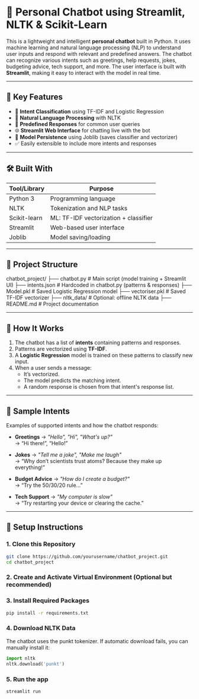 # 🤖 Personal Chatbot using Streamlit, NLTK & Scikit-Learn

This is a lightweight and intelligent **personal chatbot** built in Python. It uses machine learning and natural language processing (NLP) to understand user inputs and respond with relevant and predefined answers. The chatbot can recognize various intents such as greetings, help requests, jokes, budgeting advice, tech support, and more. The user interface is built with **Streamlit**, making it easy to interact with the model in real time.

---

## 📌 Key Features

- 🎯 **Intent Classification** using TF-IDF and Logistic Regression
- 🧠 **Natural Language Processing** with NLTK
- 💬 **Predefined Responses** for common user queries
- 🌐 **Streamlit Web Interface** for chatting live with the bot
- 💾 **Model Persistence** using Joblib (saves classifier and vectorizer)
- ✅ Easily extensible to include more intents and responses

---

## 🛠️ Built With

| Tool/Library         | Purpose                                |
|----------------------|----------------------------------------|
| Python 3             | Programming language                   |
| NLTK                 | Tokenization and NLP tasks             |
| Scikit-learn         | ML: TF-IDF vectorization + classifier  |
| Streamlit            | Web-based user interface               |
| Joblib               | Model saving/loading                   |

---

## 📁 Project Structure
chatbot_project/
├── chatbot.py # Main script (model training + Streamlit UI)
├── intents.json # Hardcoded in chatbot.py (patterns & responses)
├── Model.pkl # Saved Logistic Regression model
├── vectoriser.pkl # Saved TF-IDF vectorizer
├── nltk_data/ # Optional: offline NLTK data
├── README.md # Project documentation



---

## 🧠 How It Works

1. The chatbot has a list of **intents** containing patterns and responses.
2. Patterns are vectorized using **TF-IDF**.
3. A **Logistic Regression** model is trained on these patterns to classify new input.
4. When a user sends a message:
   - It’s vectorized.
   - The model predicts the matching intent.
   - A random response is chosen from that intent's response list.

---

## 💬 Sample Intents

Examples of supported intents and how the chatbot responds:

- **Greetings** → _"Hello", "Hi", "What's up?"_  
  → “Hi there!”, “Hello!”

- **Jokes** → _"Tell me a joke", "Make me laugh"_  
  → “Why don’t scientists trust atoms? Because they make up everything!”

- **Budget Advice** → _"How do I create a budget?"_  
  → “Try the 50/30/20 rule...”

- **Tech Support** → _"My computer is slow"_  
  → “Try restarting your device or clearing the cache.”

---

## 🔧 Setup Instructions

### 1. Clone this Repository

```bash
git clone https://github.com/yourusername/chatbot_project.git
cd chatbot_project
```

### 2. Create and Activate Virtual Environment (Optional but recommended)

### 3. Install Required Packages
```bash
pip install -r requirements.txt
```

### 4. Download NLTK Data
The chatbot uses the punkt tokenizer. If automatic download fails, you can manually install it:
```python
import nltk
nltk.download('punkt')
```

### 5. Run the app
```bash
streamlit run


